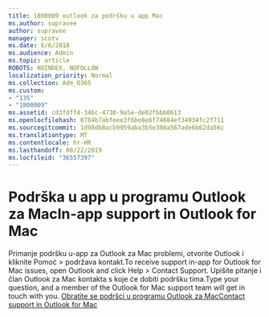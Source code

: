 ```yaml
---
title: 1800009 outlook za podršku u app Mac
ms.author: supravee
author: supravee
manager: scotv
ms.date: 6/6/2018
ms.audience: Admin
ms.topic: article
ROBOTS: NOINDEX, NOFOLLOW
localization_priority: Normal
ms.collection: Adm_O365
ms.custom:
- "135"
- "1800009"
ms.assetid: cd3fdff4-346c-4730-9a5e-de02fbb60613
ms.openlocfilehash: 0784b7abfeee3f6be8e6f74084ef34934fc2f711
ms.sourcegitcommit: 1d98db8acb9959aba3b5e308a567ade6b62da56c
ms.translationtype: MT
ms.contentlocale: hr-HR
ms.lasthandoff: 08/22/2019
ms.locfileid: "36557397"
---
```

# <a name="in-app-support-in-outlook-for-mac"></a><span data-ttu-id="f7deb-102">Podrška u app u programu Outlook za Mac</span><span class="sxs-lookup"><span data-stu-id="f7deb-102">In-app support in Outlook for Mac</span></span>

<span data-ttu-id="f7deb-103">Primanje podršku u-app za Outlook za Mac problemi, otvorite Outlook i kliknite Pomoć \> podržava kontakt.</span><span class="sxs-lookup"><span data-stu-id="f7deb-103">To receive support in-app for Outlook for Mac issues, open Outlook and click Help \> Contact Support.</span></span> <span data-ttu-id="f7deb-104">Upišite pitanje i član Outlook za Mac kontakta s koje će dobiti podršku tima.</span><span class="sxs-lookup"><span data-stu-id="f7deb-104">Type your question, and a member of the Outlook for Mac support team will get in touch with you.</span></span> [<span data-ttu-id="f7deb-105">Obratite se podršci u programu Outlook za Mac</span><span class="sxs-lookup"><span data-stu-id="f7deb-105">Contact support in Outlook for Mac</span></span>](https://answers.microsoft.com/msoffice/forum/msoffice_outlook-mso_mac/new-contact-support-feature-in-outlook-2016-for/d4fc21c4-25e2-4e10-b943-1fba6542b517)
